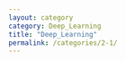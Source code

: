 ```yaml
---
layout: category
category: Deep_Learning
title: "Deep_Learning"
permalink: /categories/2-1/
---
```

